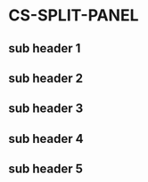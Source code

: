 # CS-SPLIT-PANEL

## sub header 1

## sub header 2

## sub header 3

## sub header 4

## sub header 5
